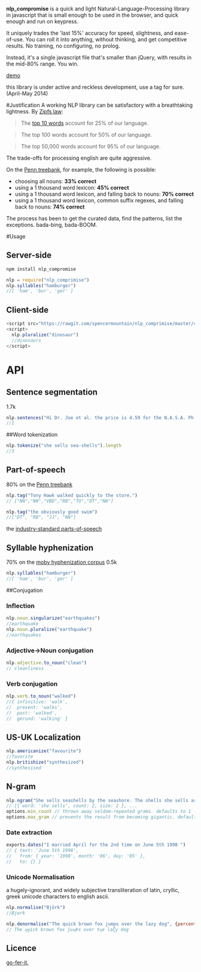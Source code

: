 **nlp_compromise** is a quick and light Natural-Language-Processing library in javascript that is small enough to be used in the browser, and quick enough and run on keypress.

It uniquely trades the 'last 15%' accuracy for speed, slightness, and ease-of-use. You can roll it into anything, without thinking, and get competitive results. No training, no configuring, no prolog.

Instead, it's a single javascript file that's smaller than jQuery, with results in the mid-80% range. You win.

[demo](https://s3.amazonaws.com/spencermounta.in/nlp_comprimise/index.html)

this library is under active and reckless development, use a tag for sure. (April-May 2014)

#Justification
A working NLP library can be satisfactory with a breathtaking lightness.
By [Zipfs law](http://www.businessinsider.com/zipfs-law-and-the-most-common-words-in-english-2013-10):
>The [top 10 words](http://www.businessinsider.com/zipfs-law-and-the-most-common-words-in-english-2013-10) account for 25% of our language.

>The top 100 words account for 50% of our language.

>The top 50,000 words account for 95% of our language.

The trade-offs for processing english are quite aggressive.

On the [Penn treebank](http://www.cis.upenn.edu/~treebank/), for example, the following is possible:

* choosing all nouns: **33% correct**
* using a 1 thousand word lexicon: **45% correct**
* using a 1 thousand word lexicon, and falling back to nouns: **70% correct**
* using a 1 thousand word lexicon, common suffix regexes, and falling back to nouns: **74% correct**

The process has been to get the curated data, find the patterns, list the exceptions.
bada-bing, bada-BOOM.

#Usage
## Server-side
```bash
npm install nlp_compromise
```
```javascript
nlp = require("nlp_comprimise")
nlp.syllables("hamburger")
//[ 'ham', 'bur', 'ger' ]
```

## Client-side
```javascript
<script src="https://rawgit.com/spencermountain/nlp_comprimise/master/client_side/nlp.js"></script>
<script>
  nlp.pluralize("dinosaur")
  //dinosaurs
</script>
```

# API

## Sentence segmentation
1.7k
```javascript
nlp.sentences("Hi Dr. Joe et al. the price is 4.59 for the N.A.S.A. Ph.Ds and astronauts.").length
//1
```
##Word tokenization
```javascript
nlp.tokenize("she sells sea-shells").length
//3
```

## Part-of-speech
80% on the [Penn treebank](http://www.cis.upenn.edu/~treebank/)
```javascript
nlp.tag("Tony Hawk walked quickly to the store.")
// ["NN","NN","VBD","RB","TO","DT","NN"]

nlp.tag("the obviously good swim")
//["DT", "RB", "JJ", "NN"]
```

the [industry-standard parts-of-speech](https://github.com/spencermountain/nlp_comprimise/blob/master/lib/pos/data/parts_of_speech.js)

<!-- ### Named-Entity Recognizing
```javascript
nlp.spot("Tony Hawk said he was very happy")
// ["Tony Hawk"]
```
-->

## Syllable hyphenization
70% on the [moby hyphenization corpus](http://www.gutenberg.org/dirs/etext02/mhyph10.zip)  0.5k
```javascript
nlp.syllables("hamburger")
//[ 'ham', 'bur', 'ger' ]
```

##Conjugation

### Inflection
```javascript
nlp.noun.singularize("earthquakes")
//earthquake
nlp.noun.pluralize("earthquake")
//earthquakes
```

### Adjective->Noun conjugation
```javascript
nlp.adjective.to_noun("clean")
// cleanliness
```
### Verb conjugation
```javascript
nlp.verb.to_noun("walked")
//{ infinitive: 'walk',
//  present: 'walks',
//  past: 'walked',
//  gerund: 'walking' }
```

## US-UK Localization
```javascript
nlp.americanize("favourite")
//favorite
nlp.britishize("synthesized")
//synthesised
```
## N-gram
```javascript
nlp.ngram("She sells seashells by the seashore. The shells she sells are surely seashells.", {min_count:1, max_size:5})
// [{ word: 'she sells', count: 2, size: 2 }, ...
options.min_count // throws away seldom-repeated grams. defaults to 1
options.max_gram // prevents the result from becoming gigantic. defaults to 5
```

### Date extraction
```javascript
exports.dates("I married April for the 2nd time on June 5th 1998 ")
// { text: 'June 5th 1998',
//   from: { year: '1998', month: '06', day: '05' },
//   to: {} }
```
### Unicode Normalisation
a hugely-ignorant, and widely subjective transliteration of latin, cryllic, greek unicode characters to english ascii.
```javascript
nlp.normalise("Björk")
//Bjork

nlp.denormalise("The quick brown fox jumps over the lazy dog", {percentage:50})
// The ɋӈїck brown fox juӎÞs over tӊe laζy dog
```



## Licence
[go-fer-it.](http://www.wtfpl.net/txt/copying/)
